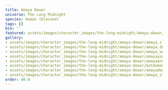 ```yaml
---
title: Amaya Dewar
universe: The Long Midnight
species: Human (blessed)
tags: []
bio: ''
featured: assets/images/character_images/the-long-midnight/amaya-dewar/amaya_door.webp
gallery:
- assets/images/character_images/the-long-midnight/amaya-dewar/amaya_sleeping.webp
- assets/images/character_images/the-long-midnight/amaya-dewar/amaya_door.webp
- assets/images/character_images/the-long-midnight/amaya-dewar/amaya_wounded.webp
- assets/images/character_images/the-long-midnight/amaya-dewar/amayayaya.webp
- assets/images/character_images/the-long-midnight/amaya-dewar/amayaanopther.webp
- assets/images/character_images/the-long-midnight/amaya-dewar/batmoment.webp
- assets/images/character_images/the-long-midnight/amaya-dewar/amayadewaryea.webp
- assets/images/character_images/the-long-midnight/amaya-dewar/amaya_stronk.webp
order: 40.0
---
```

